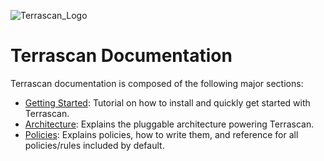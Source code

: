 ![Terrascan_Logo](img/Terrascan_By_Accurics_Logo_38B34A-333F48.svg)

# Terrascan Documentation

Terrascan documentation is composed of the following major sections:

* [Getting Started](getting-started/quickstart.md): Tutorial on how to install and quickly get started with Terrascan.
* [Architecture](architecture.md): Explains the pluggable architecture powering Terrascan.
* [Policies](policies.md): Explains policies, how to write them, and reference for all policies/rules included by default.

